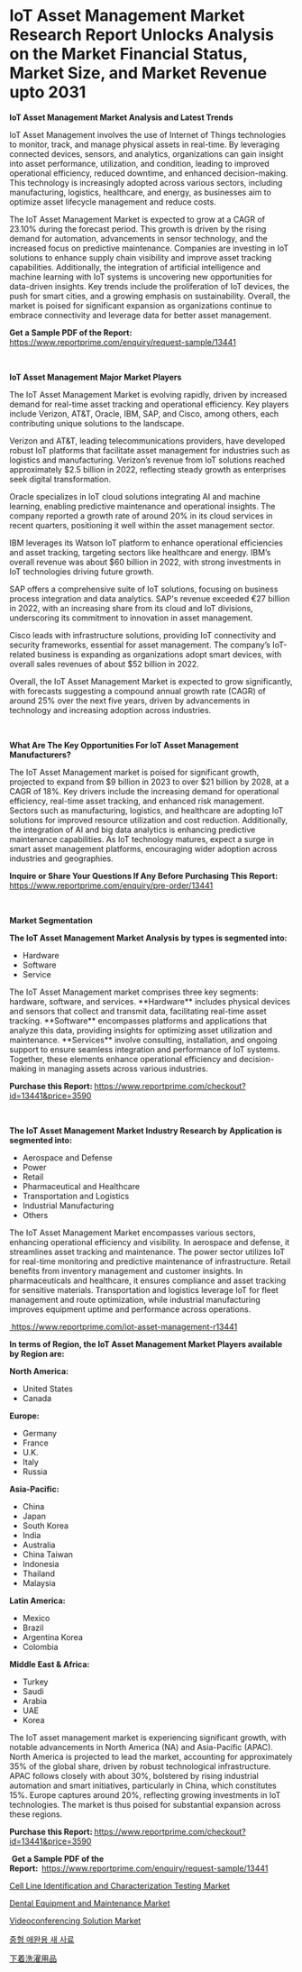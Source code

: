 <p><h1>IoT Asset Management Market Research Report Unlocks Analysis on the Market Financial Status, Market Size, and Market Revenue upto 2031</h1></p><p><strong>IoT Asset Management Market Analysis and Latest Trends</strong></p>
<p><p>IoT Asset Management involves the use of Internet of Things technologies to monitor, track, and manage physical assets in real-time. By leveraging connected devices, sensors, and analytics, organizations can gain insight into asset performance, utilization, and condition, leading to improved operational efficiency, reduced downtime, and enhanced decision-making. This technology is increasingly adopted across various sectors, including manufacturing, logistics, healthcare, and energy, as businesses aim to optimize asset lifecycle management and reduce costs.</p><p>The IoT Asset Management Market is expected to grow at a CAGR of 23.10% during the forecast period. This growth is driven by the rising demand for automation, advancements in sensor technology, and the increased focus on predictive maintenance. Companies are investing in IoT solutions to enhance supply chain visibility and improve asset tracking capabilities. Additionally, the integration of artificial intelligence and machine learning with IoT systems is uncovering new opportunities for data-driven insights. Key trends include the proliferation of IoT devices, the push for smart cities, and a growing emphasis on sustainability. Overall, the market is poised for significant expansion as organizations continue to embrace connectivity and leverage data for better asset management.</p></p>
<p><strong>Get a Sample PDF of the Report:&nbsp;</strong> <a href="https://www.reportprime.com/enquiry/request-sample/13441">https://www.reportprime.com/enquiry/request-sample/13441</a></p>
<p>&nbsp;</p>
<p><strong>IoT Asset Management Major Market Players</strong></p>
<p><p>The IoT Asset Management Market is evolving rapidly, driven by increased demand for real-time asset tracking and operational efficiency. Key players include Verizon, AT&T, Oracle, IBM, SAP, and Cisco, among others, each contributing unique solutions to the landscape.</p><p>Verizon and AT&T, leading telecommunications providers, have developed robust IoT platforms that facilitate asset management for industries such as logistics and manufacturing. Verizon’s revenue from IoT solutions reached approximately $2.5 billion in 2022, reflecting steady growth as enterprises seek digital transformation.</p><p>Oracle specializes in IoT cloud solutions integrating AI and machine learning, enabling predictive maintenance and operational insights. The company reported a growth rate of around 20% in its cloud services in recent quarters, positioning it well within the asset management sector.</p><p>IBM leverages its Watson IoT platform to enhance operational efficiencies and asset tracking, targeting sectors like healthcare and energy. IBM’s overall revenue was about $60 billion in 2022, with strong investments in IoT technologies driving future growth.</p><p>SAP offers a comprehensive suite of IoT solutions, focusing on business process integration and data analytics. SAP's revenue exceeded €27 billion in 2022, with an increasing share from its cloud and IoT divisions, underscoring its commitment to innovation in asset management.</p><p>Cisco leads with infrastructure solutions, providing IoT connectivity and security frameworks, essential for asset management. The company’s IoT-related business is expanding as organizations adopt smart devices, with overall sales revenues of about $52 billion in 2022.</p><p>Overall, the IoT Asset Management Market is expected to grow significantly, with forecasts suggesting a compound annual growth rate (CAGR) of around 25% over the next five years, driven by advancements in technology and increasing adoption across industries.</p></p>
<p>&nbsp;</p>
<p><strong>What Are The Key Opportunities For IoT Asset Management Manufacturers?</strong></p>
<p><p>The IoT Asset Management market is poised for significant growth, projected to expand from $9 billion in 2023 to over $21 billion by 2028, at a CAGR of 18%. Key drivers include the increasing demand for operational efficiency, real-time asset tracking, and enhanced risk management. Sectors such as manufacturing, logistics, and healthcare are adopting IoT solutions for improved resource utilization and cost reduction. Additionally, the integration of AI and big data analytics is enhancing predictive maintenance capabilities. As IoT technology matures, expect a surge in smart asset management platforms, encouraging wider adoption across industries and geographies.</p></p>
<p><strong>Inquire or Share Your Questions If Any Before Purchasing This Report:</strong> <a href="https://www.reportprime.com/enquiry/pre-order/13441">https://www.reportprime.com/enquiry/pre-order/13441</a></p>
<p>&nbsp;</p>
<p><strong>Market Segmentation</strong></p>
<p><strong>The IoT Asset Management Market Analysis by types is segmented into:</strong></p>
<p><ul><li>Hardware</li><li>Software</li><li>Service</li></ul></p>
<p><p>The IoT Asset Management market comprises three key segments: hardware, software, and services. **Hardware** includes physical devices and sensors that collect and transmit data, facilitating real-time asset tracking. **Software** encompasses platforms and applications that analyze this data, providing insights for optimizing asset utilization and maintenance. **Services** involve consulting, installation, and ongoing support to ensure seamless integration and performance of IoT systems. Together, these elements enhance operational efficiency and decision-making in managing assets across various industries.</p></p>
<p><strong>Purchase this Report:&nbsp;</strong><a href="https://www.reportprime.com/checkout?id=13441&price=3590">https://www.reportprime.com/checkout?id=13441&price=3590</a></p>
<p>&nbsp;</p>
<p><strong>The IoT Asset Management Market Industry Research by Application is segmented into:</strong></p>
<p><ul><li>Aerospace and Defense</li><li>Power</li><li>Retail</li><li>Pharmaceutical and Healthcare</li><li>Transportation and Logistics</li><li>Industrial Manufacturing</li><li>Others</li></ul></p>
<p><p>The IoT Asset Management Market encompasses various sectors, enhancing operational efficiency and visibility. In aerospace and defense, it streamlines asset tracking and maintenance. The power sector utilizes IoT for real-time monitoring and predictive maintenance of infrastructure. Retail benefits from inventory management and customer insights. In pharmaceuticals and healthcare, it ensures compliance and asset tracking for sensitive materials. Transportation and logistics leverage IoT for fleet management and route optimization, while industrial manufacturing improves equipment uptime and performance across operations.</p></p>
<p><a href="https://www.reportprime.com/iot-asset-management-r13441">&nbsp;https://www.reportprime.com/iot-asset-management-r13441</a></p>
<p><strong>In terms of Region, the IoT Asset Management Market Players available by Region are:</strong></p>
<p>
    <p> <strong> North America: </strong>
        <ul>
            <li>United States</li>
            <li>Canada</li>
        </ul>
        </p> 
    <p> <strong> Europe: </strong>
        <ul>
            <li>Germany</li>
            <li>France</li>
            <li>U.K.</li>
            <li>Italy</li>
            <li>Russia</li>
        </ul>
        </p> 
    <p> <strong> Asia-Pacific: </strong>
        <ul>
            <li>China</li>
            <li>Japan</li>
            <li>South Korea</li>
            <li>India</li>
            <li>Australia</li>
            <li>China Taiwan</li>
            <li>Indonesia</li>
            <li>Thailand</li>
            <li>Malaysia</li>
        </ul>
        </p> 
    <p> <strong> Latin America: </strong>
        <ul>
            <li>Mexico</li>
            <li>Brazil</li>
            <li>Argentina Korea</li>
            <li>Colombia</li>
        </ul>
        </p> 
    <p> <strong> Middle East & Africa: </strong>
        <ul>
            <li>Turkey</li>
            <li>Saudi</li>
            <li>Arabia</li>
            <li>UAE</li>
            <li>Korea</li>
        </ul>
    </p>
    </p>
<p><p>The IoT asset management market is experiencing significant growth, with notable advancements in North America (NA) and Asia-Pacific (APAC). North America is projected to lead the market, accounting for approximately 35% of the global share, driven by robust technological infrastructure. APAC follows closely with about 30%, bolstered by rising industrial automation and smart initiatives, particularly in China, which constitutes 15%. Europe captures around 20%, reflecting growing investments in IoT technologies. The market is thus poised for substantial expansion across these regions.</p></p>
<p><strong>Purchase this Report: </strong><a href="https://www.reportprime.com/checkout?id=13441&price=3590">https://www.reportprime.com/checkout?id=13441&price=3590</a></p>
<p>&nbsp;<strong>Get a Sample PDF of the Report:&nbsp;&nbsp;</strong><a href="https://www.reportprime.com/enquiry/request-sample/13441">https://www.reportprime.com/enquiry/request-sample/13441</a></p>
<p><strong></strong></p>
<p><p><a href="https://medium.com/@irwingibson2023/the-cell-line-identification-and-characterization-testing-market-is-anticipated-to-experience-2051e6de15d4">Cell Line Identification and Characterization Testing Market</a></p><p><a href="https://medium.com/@foyazahmed1999_69116/the-global-market-overview-of-the-dental-equipment-and-maintenance-market-provides-a-unique-3be28d92c80f">Dental Equipment and Maintenance Market</a></p><p><a href="https://github.com/MelgarBasny/Market-Research-Report-List-1/blob/main/videoconferencing-solution-market.md">Videoconferencing Solution Market</a></p><p><a href="https://medium.com/@puputzim_20688/%EC%84%B8%EA%B3%84-medium-pet-bird-feeds-market-%EC%9D%80-2024%EC%97%90%EC%84%9C-2031%EB%A1%9C-%EC%97%B0%ED%8F%89%EA%B7%A0-%EC%A6%9D%EA%B0%80%EC%9C%A8%EC%9D%84-%EB%B3%B4%EC%9D%BC-%EA%B2%83%EC%9C%BC%EB%A1%9C-%EC%98%88%EC%83%81%EB%90%A9%EB%8B%88%EB%8B%A4-16c7d48bc6c0?postPublishedType=initial">중형 애완용 새 사료</a></p><p><a href="https://williamkable67.medium.com/%E4%B8%8B%E7%9D%80%E6%B4%97%E6%BF%AF%E8%A3%BD%E5%93%81%E5%B8%82%E5%A0%B4%E3%81%AE%E3%83%8A%E3%83%93%E3%82%B2%E3%83%BC%E3%82%B7%E3%83%A7%E3%83%B3-2024%E5%B9%B4%E3%81%8B%E3%82%892031%E5%B9%B4%E3%81%BE%E3%81%A7%E3%81%AE%E5%B0%82%E9%96%80%E5%88%86%E6%9E%90%E3%81%A8%E5%B8%82%E5%A0%B4%E4%BA%88%E6%B8%AC-f355395c81ee?postPublishedType=initial">下着洗濯用品</a></p></p>
